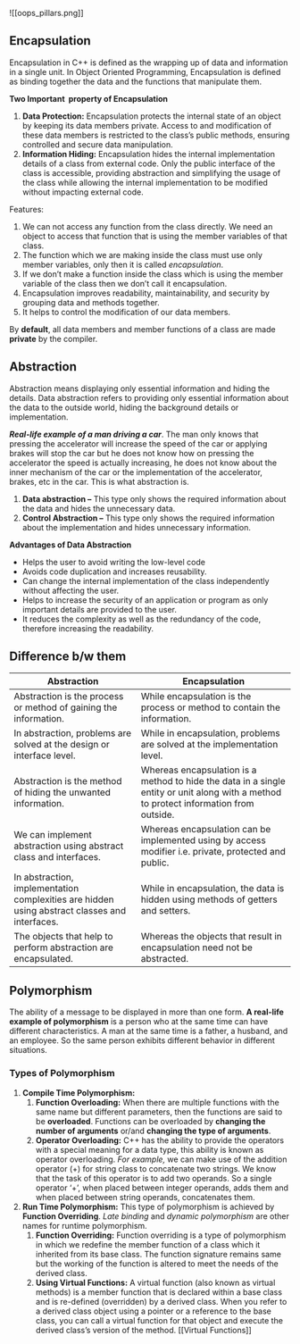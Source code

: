![[oops_pillars.png]]

## Encapsulation

Encapsulation in C++ is defined as the wrapping up of data and information in a single unit. In Object Oriented Programming, Encapsulation is defined as binding together the data and the functions that manipulate them.

**Two Important  property of Encapsulation** 

1. **Data Protection:** Encapsulation protects the internal state of an object by keeping its data members private. Access to and modification of these data members is restricted to the class’s public methods, ensuring controlled and secure data manipulation.
2. **Information Hiding:** Encapsulation hides the internal implementation details of a class from external code. Only the public interface of the class is accessible, providing abstraction and simplifying the usage of the class while allowing the internal implementation to be modified without impacting external code.

Features:
1. We can not access any function from the class directly. We need an object to access that function that is using the member variables of that class. 
2. The function which we are making inside the class must use only member variables, only then it is called _encapsulation_.
3. If we don’t make a function inside the class which is using the member variable of the class then we don’t call it encapsulation.
4. Encapsulation improves readability, maintainability, and security by grouping data and methods together.
5. It helps to control the modification of our data members.

By **default**, all data members and member functions of a class are made **private** by the compiler.

## Abstraction
Abstraction means displaying only essential information and hiding the details. Data abstraction refers to providing only essential information about the data to the outside world, hiding the background details or implementation.

_**Real-life example of a man driving a car**_. The man only knows that pressing the accelerator will increase the speed of the car or applying brakes will stop the car but he does not know how on pressing the accelerator the speed is actually increasing, he does not know about the inner mechanism of the car or the implementation of the accelerator, brakes, etc in the car. This is what abstraction is.

1. **Data abstraction –** This type only shows the required information about the data and hides the unnecessary data.
2. **Control Abstraction –** This type only shows the required information about the implementation and hides unnecessary information.


**Advantages of Data Abstraction**

- Helps the user to avoid writing the low-level code
- Avoids code duplication and increases reusability.
- Can change the internal implementation of the class independently without affecting the user.
- Helps to increase the security of an application or program as only important details are provided to the user.
- It reduces the complexity as well as the redundancy of the code, therefore increasing the readability.

## Difference b/w them

| Abstraction                                                                                   | Encapsulation                                                                                                                          |
| --------------------------------------------------------------------------------------------- | -------------------------------------------------------------------------------------------------------------------------------------- |
| Abstraction is the process or method of gaining the information.                              | While encapsulation is the process or method to contain the information.                                                               |
| In abstraction, problems are solved at the design or interface level.                         | While in encapsulation, problems are solved at the implementation level.                                                               |
| Abstraction is the method of hiding the unwanted information.                                 | Whereas encapsulation is a method to hide the data in a single entity or unit along with a method to protect information from outside. |
| We can implement abstraction using abstract class and interfaces.                             | Whereas encapsulation can be implemented using by access modifier i.e. private, protected and public.                                  |
| In abstraction, implementation complexities are hidden using abstract classes and interfaces. | While in encapsulation, the data is hidden using methods of getters and setters.                                                       |
| The objects that help to perform abstraction are encapsulated.                                | Whereas the objects that result in encapsulation need not be abstracted.                                                               |

## Polymorphism
The ability of a message to be displayed in more than one form. **A real-life example of polymorphism** is a person who at the same time can have different characteristics. A man at the same time is a father, a husband, and an employee. So the same person exhibits different behavior in different situations.

### Types of Polymorphism
1. **Compile Time Polymorphism:**
	1. **Function Overloading:** When there are multiple functions with the same name but different parameters, then the functions are said to be **overloaded**. Functions can be overloaded by **changing the number of arguments** or/and **changing the type of arguments**.
	2. **Operator Overloading:** C++ has the ability to provide the operators with a special meaning for a data type, this ability is known as operator overloading. *For example,* we can make use of the addition operator (+) for string class to concatenate two strings. We know that the task of this operator is to add two operands. So a single operator ‘+’, when placed between integer operands, adds them and when placed between string operands, concatenates them. 
2. **Run Time Polymorphism:**
	This type of polymorphism is achieved by **Function Overriding**. *Late binding* and *dynamic polymorphism* are other names for runtime polymorphism. 
	1. **Function Overriding:** Function overriding is a type of polymorphism in which we redefine the member function of a class which it inherited from its base class. The function signature remains same but the working of the function is altered to meet the needs of the derived class. 
	2. **Using Virtual Functions:** A virtual function (also known as virtual methods) is a member function that is declared within a base class and is re-defined (overridden) by a derived class. When you refer to a derived class object using a pointer or a reference to the base class, you can call a virtual function for that object and execute the derived class’s version of the method. [[Virtual Functions]]
	